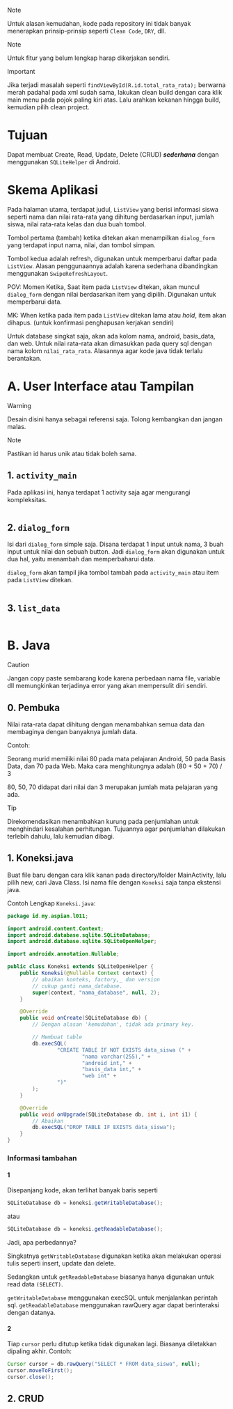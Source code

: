 > [!NOTE]
> Untuk alasan kemudahan, kode pada repository ini tidak banyak menerapkan prinsip-prinsip seperti `Clean Code`, `DRY`, dll.

> [!NOTE]
> Untuk fitur yang belum lengkap harap dikerjakan sendiri.

> [!IMPORTANT]
> Jika terjadi masalah seperti `findViewById(R.id.total_rata_rata);` berwarna merah padahal pada xml sudah sama, lakukan clean build dengan cara klik main menu pada pojok paling kiri atas. Lalu arahkan kekanan hingga build, kemudian pilih clean project. 

# Tujuan
Dapat membuat Create, Read, Update, Delete (CRUD) **_sederhana_** dengan menggunakan `SQLiteHelper` di Android.

# Skema Aplikasi
Pada halaman utama, terdapat judul, `ListView` yang berisi informasi siswa seperti nama dan nilai rata-rata yang dihitung berdasarkan input, jumlah siswa, nilai rata-rata kelas dan dua buah tombol.

Tombol pertama (tambah) ketika ditekan akan menampilkan `dialog_form` yang terdapat input nama, nilai, dan tombol simpan.

Tombol kedua adalah refresh, digunakan untuk memperbarui daftar pada `ListView`. Alasan penggunaannya adalah karena sederhana dibandingkan menggunakan `SwipeRefreshLayout`.

POV: Momen Ketika, Saat item pada `ListView` ditekan, akan muncul `dialog_form` dengan nilai berdasarkan item yang dipilih. Digunakan untuk memperbarui data.

MK: When ketika pada item pada `ListView` ditekan lama atau _hold_, item akan dihapus. (untuk konfirmasi penghapusan kerjakan sendiri)

Untuk database singkat saja, akan ada kolom nama, android, basis_data, dan web. Untuk nilai rata-rata akan dimasukkan pada query sql dengan nama kolom `nilai_rata_rata`. Alasannya agar kode java tidak terlalu berantakan.

# A. User Interface atau Tampilan
> [!WARNING]
> Desain disini hanya sebagai referensi saja. Tolong kembangkan dan jangan malas.

> [!NOTE]
> Pastikan id harus unik atau tidak boleh sama.

## 1. `activity_main`
Pada aplikasi ini, hanya terdapat 1 activity saja agar mengurangi kompleksitas.

```xml
```

## 2. `dialog_form`
Isi dari `dialog_form` simple saja. Disana terdapat 1 input untuk nama, 3 buah input untuk nilai dan sebuah button. Jadi `dialog_form` akan digunakan untuk dua hal, yaitu menambah dan memperbaharui data.

`dialog_form` akan tampil jika tombol tambah pada `activity_main` atau item pada `ListView` ditekan.

```xml
```

## 3. `list_data`

```xml
```

# B. Java
> [!CAUTION]
> Jangan copy paste sembarang kode karena perbedaan nama file, variable dll memungkinkan terjadinya error yang akan mempersulit diri sendiri.

## 0. Pembuka
Nilai rata-rata dapat dihitung dengan menambahkan semua data dan membaginya dengan banyaknya jumlah data.

Contoh:

Seorang murid memiliki nilai 80 pada mata pelajaran Android, 50 pada Basis Data, dan 70 pada Web.
Maka cara menghitungnya adalah (80 + 50 + 70) / 3

80, 50, 70 didapat dari nilai dan 3 merupakan jumlah mata pelajaran yang ada.

> [!TIP]
> Direkomendasikan menambahkan kurung pada penjumlahan untuk menghindari kesalahan perhitungan.
> Tujuannya agar penjumlahan dilakukan terlebih dahulu, lalu kemudian dibagi.

## 1. Koneksi.java
Buat file baru dengan cara klik kanan pada directory/folder MainActivity, lalu pilih new, cari Java Class.
Isi nama file dengan `Koneksi` saja tanpa ekstensi java.

Contoh Lengkap `Koneksi.java`:
```java
package id.my.aspian.l011;

import android.content.Context;
import android.database.sqlite.SQLiteDatabase;
import android.database.sqlite.SQLiteOpenHelper;

import androidx.annotation.Nullable;

public class Koneksi extends SQLiteOpenHelper {
    public Koneksi(@Nullable Context context) {
        // abaikan konteks, factory,_ dan version
        // cukup ganti nama_database.
        super(context, "nama_database", null, 2);
    }

    @Override
    public void onCreate(SQLiteDatabase db) {
        // Dengan alasan 'kemudahan', tidak ada primary key.

        // Membuat table
        db.execSQL(
                "CREATE TABLE IF NOT EXISTS data_siswa (" +
                        "nama varchar(255)," +
                        "android int," +
                        "basis_data int," +
                        "web int" +
                ")"
        );
    }

    @Override
    public void onUpgrade(SQLiteDatabase db, int i, int i1) {
        // Abaikan
        db.execSQL("DROP TABLE IF EXISTS data_siswa");
    }
}
```

### Informasi tambahan
#### 1
Disepanjang kode, akan terlihat banyak baris seperti
```java
SQLiteDatabase db = koneksi.getWritableDatabase();
```
atau
```java
SQLiteDatabase db = koneksi.getReadableDatabase();
```

Jadi, apa perbedannya?

Singkatnya `getWritableDatabase` digunakan ketika akan melakukan operasi
tulis seperti insert, update dan delete.

Sedangkan untuk `getReadableDatabase` biasanya hanya digunakan untuk read data `(SELECT)`.

`getWritableDatabase` menggunakan execSQL untuk menjalankan perintah sql.
`getReadableDatabase` menggunakan rawQuery agar dapat berinteraksi dengan datanya.

#### 2
Tiap `cursor` perlu ditutup ketika tidak digunakan lagi.
Biasanya diletakkan dipaling akhir.
Contoh:
```java
Cursor cursor = db.rawQuery("SELECT * FROM data_siswa", null);
cursor.moveToFirst();
cursor.close();
```

## 2. CRUD